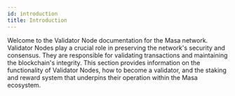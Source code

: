 ```yaml
---
id: introduction
title: Introduction
---
```


Welcome to the Validator Node documentation for the Masa network. Validator Nodes play a crucial role in preserving the network's security and consensus. They are responsible for validating transactions and maintaining the blockchain's integrity. This section provides information on the functionality of Validator Nodes, how to become a validator, and the staking and reward system that underpins their operation within the Masa ecosystem.
